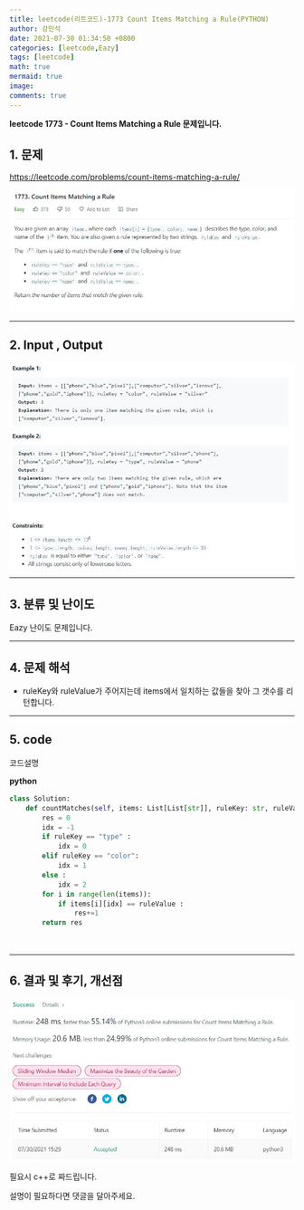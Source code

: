 ```yaml
---
title: leetcode(리트코드)-1773 Count Items Matching a Rule(PYTHON)
author: 강민석
date: 2021-07-30 01:34:50 +0800
categories: [leetcode,Eazy]
tags: [leetcode]
math: true
mermaid: true
image: 
comments: true
---
```


**leetcode 1773 - Count Items Matching a Rule  문제입니다.**

## 1. 문제
<https://leetcode.com/problems/count-items-matching-a-rule/> 

![](/assets/img/sample/leetcode/1773/Problem.JPG)

-----  

## 2. Input , Output

![](/assets/img/sample/leetcode/1773/input.JPG)  


-----  

## 3. 분류 및 난이도

Eazy 난이도 문제입니다.  


-----  

## 4. 문제 해석

- ruleKey와 ruleValue가 주어지는데 items에서 일치하는 값들을 찾아 그 갯수를 리턴합니다.


-----  

## 5. code  

코드설명


**python**

```python
class Solution:
    def countMatches(self, items: List[List[str]], ruleKey: str, ruleValue: str) -> int:
        res = 0 
        idx = -1
        if ruleKey == "type" : 
            idx = 0
        elif ruleKey == "color":
            idx = 1
        else : 
            idx = 2
        for i in range(len(items)):
            if items[i][idx] == ruleValue : 
                res+=1
        return res
              
                               
```


-----

## 6. 결과 및 후기, 개선점



![](/assets/img/sample/leetcode/1773/result.JPG)  


필요시 c++로 짜드립니다.

설명이 필요하다면 댓글을 달아주세요.


